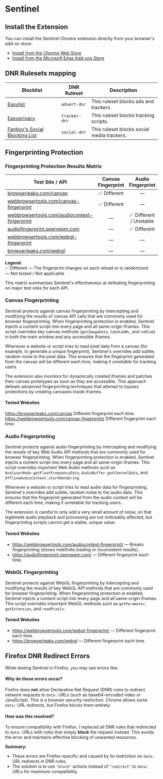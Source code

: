 # Sentinel

## Install the Extension

You can install the Sentinel Chrome extension directly from your browser's add-on store:

- [Install from the Chrome Web Store](https://chromewebstore.google.com/detail/sentinel/pddpnjognmcdocnckfoeobncjajigpjf)
- [Install from the Microsoft Edge Add-ons Store](https://microsoftedge.microsoft.com/addons/detail/sentinel/bnfadclgdokiglhmjdplmmggopkjoggo)

## DNR Rulesets mapping

| Blocklist | DNR Ruleset | Description |
|-----------|-------------|-------------|
| [Easylist](https://easylist.to/easylist/easylist.txt) | `advert-dnr` | This ruleset blocks ads and trackers. |
| [Easyprivacy](https://easylist.to/easylist/easyprivacy.txt) | `tracker-dnr` | This ruleset blocks tracking scripts. |
| [Fanboy's Social Blocking List](https://easylist.to/easylist/fanboy-social.txt) | `social-dnr` | This ruleset blocks social media trackers. |

## Fingerprinting Protection

### Fingerprinting Protection Results Matrix

| Test Site / API                                      | Canvas Fingerprint | Audio Fingerprint | WebGL Fingerprint |
|------------------------------------------------------|:-----------------:|:----------------:|:----------------:|
| [browserleaks.com/canvas](https://browserleaks.com/canvas)                |    ✅ Different   |        —         |        —         |
| [webbrowsertools.com/canvas-fingerprint](https://webbrowsertools.com/canvas-fingerprint/) |    ✅ Different   |        —         |        —         |
| [webbrowsertools.com/audiocontext-fingerprint](https://webbrowsertools.com/audiocontext-fingerprint/) |        —         |   ✅ Different / Unstable   |        —         |
| [audiofingerprint.openwpm.com](https://audiofingerprint.openwpm.com/)     |        —         |   ✅ Different   |        —         |
| [webbrowsertools.com/webgl-fingerprint](https://webbrowsertools.com/webgl-fingerprint/) |        —         |        —         |   ✅ Different   |
| [browserleaks.com/webgl](https://browserleaks.com/webgl)                 |        —         |        —         |   ✅ Different   |

**Legend:**  
✅ Different — The fingerprint changes on each reload or is randomized  
— Not tested / Not applicable

This matrix summarizes Sentinel's effectiveness at defeating fingerprinting on major test sites for each API.

### Canvas Fingerprinting

Sentinel protects against canvas fingerprinting by intercepting and modifying the results of canvas API calls that are commonly used for browser fingerprinting. When fingerprinting protection is enabled, Sentinel injects a content script into every page and all same-origin iframes. This script overrides key canvas methods (`getImageData`, `toDataURL`, and `toBlob`) in both the main window and any accessible iframes.

Whenever a website or script tries to read pixel data from a canvas (for example, to generate a unique fingerprint), Sentinel's overrides add subtle, random noise to the pixel data. This ensures that the fingerprint generated from the canvas will be different each time, making it unreliable for tracking users.

The extension also monitors for dynamically created iframes and patches their canvas prototypes as soon as they are accessible. This approach defeats advanced fingerprinting techniques that attempt to bypass protections by creating canvases inside iframes.

#### Tested Websites
https://browserleaks.com/canvas  Different fingerprint each time.
https://webbrowsertools.com/canvas-fingerprint/  Different fingerprint each time.


### Audio Fingerprinting

Sentinel protects against audio fingerprinting by intercepting and modifying the results of key Web Audio API methods that are commonly used for browser fingerprinting. When fingerprinting protection is enabled, Sentinel injects a content script into every page and all same-origin iframes. This script overrides important Web Audio methods such as `AnalyserNode.getFloatFrequencyData`, `AudioBuffer.getChannelData`, and `OfflineAudioContext.startRendering`.

Whenever a website or script tries to read audio data for fingerprinting, Sentinel's overrides add subtle, random noise to the audio data. This ensures that the fingerprint generated from the audio context will be different each time, making it unreliable for tracking users.

The extension is careful to only add a very small amount of noise, so that legitimate audio playback and processing are not noticeably affected, but fingerprinting scripts cannot get a stable, unique value.

#### Tested Websites

- https://webbrowsertools.com/audiocontext-fingerprint/ — Breaks fingerprinting (shows indefinite loading or inconsistent results).
- https://audiofingerprint.openwpm.com/ — Different fingerprint each time.


### WebGL Fingerprinting

Sentinel protects against WebGL fingerprinting by intercepting and modifying the results of key WebGL API methods that are commonly used for browser fingerprinting. When fingerprinting protection is enabled, Sentinel injects a content script into every page and all same-origin iframes. This script overrides important WebGL methods such as `getParameter`, `getExtension`, and `readPixels`.

#### Tested Websites

- https://webbrowsertools.com/webgl-fingerprint/ — Different fingerprint each time.
- https://browserleaks.com/webgl — Different fingerprint each time.



## Firefox DNR Redirect Errors

While testing Sentinel in Firefox, you may see errors like:

#### Why do these errors occur?

Firefox does **not** allow Declarative Net Request (DNR) rules to redirect network requests to `data:` URLs (such as base64-encoded video or JavaScript). This is a browser security restriction. Chrome allows some `data:` URL redirects, but Firefox blocks them entirely.

#### How was this resolved?

To ensure compatibility with Firefox, I replaced all DNR rules that redirected to `data:` URLs with rules that simply **block** the request instead. This avoids the error and maintains effective blocking of unwanted resources.

**Summary:**  
- These errors are Firefox-specific and caused by its restriction on `data:` URL redirects in DNR rules.
- The solution is to use `"block"` actions instead of `"redirect"` to `data:` URLs for maximum compatibility.
